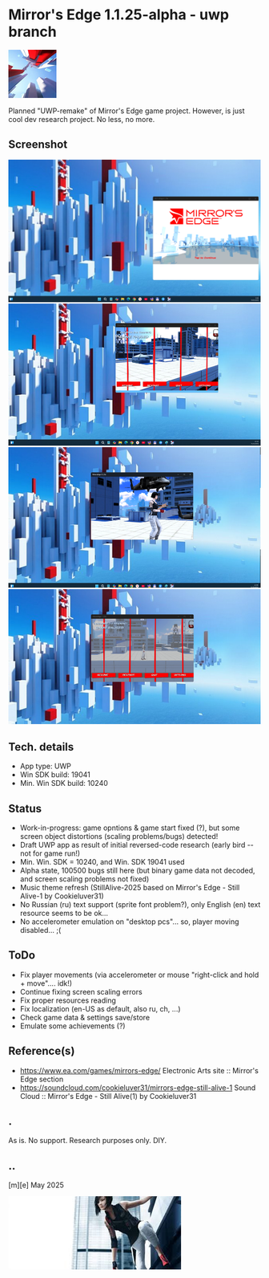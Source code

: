 # Mirror's Edge 1.1.25-alpha - uwp branch 
![Logo](Images/logo.png)

Planned "UWP-remake" of Mirror's Edge game project. However, is just cool dev research project. No less, no more.

## Screenshot
![W11](Images/sshot01.png)
![W11](Images/sshot02.png)
![W11](Images/sshot03.png)
![W11](Images/sshot04.png)

## Tech. details
- App type: UWP
- Win SDK build: 19041
- Min. Win SDK build: 10240

## Status
- Work-in-progress: game opntions & game start fixed (?), but some screen object distortions (scaling problems/bugs) detected!
- Draft UWP app as result of initial reversed-code research (early bird -- not for game run!)
- Min. Win. SDK = 10240, and Win. SDK 19041 used
- Alpha state, 100500 bugs still here (but binary game data not decoded, and screen scaling problems not fixed)
- Music theme refresh (StillAlive-2025 based on Mirror's Edge - Still Alive-1 by Cookieluver31)
- No Russian (ru) text support (sprite font problem?), only English (en) text resource seems to be ok... 
- No accelerometer emulation on "desktop pcs"... so, player moving disabled...  ;( 

## ToDo
- Fix player movements (via accelerometer or mouse "right-click and hold + move".... idk!)
- Continue fixing screen scaling errors
- Fix proper resources reading
- Fix localization (en-US as default, also ru, ch, ...)
- Check game data & settings save/store
- Emulate some achievements (?)


## Reference(s)
- https://www.ea.com/games/mirrors-edge/ Electronic Arts site :: Mirror's Edge section 
- https://soundcloud.com/cookieluver31/mirrors-edge-still-alive-1 Sound Cloud :: Mirror's Edge - Still Alive(1) by Cookieluver31 

## .
As is. No support. Research purposes only. DIY.

## ..
[m][e] May 2025


![Logo](Images/footer.png)
